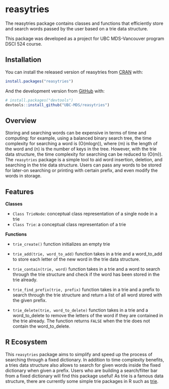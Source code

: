 
<!-- README.md is generated from README.Rmd. Please edit that file -->

# reasytries

<!-- badges: start -->

<!-- badges: end -->

The reasytries package contains classes and functions that efficiently
store and search words passed by the user based on a trie data
structure.

This package was developed as a project for UBC MDS-Vancouver program
DSCI 524 course.

## Installation

You can install the released version of reasytries from
[CRAN](https://CRAN.R-project.org) with:

``` r
install.packages("reasytries")
```

And the development version from [GitHub](https://github.com/) with:

``` r
# install.packages("devtools")
devtools::install_github("UBC-MDS/reasytries")
```

## Overview

Storing and searching words can be expensive in terms of time and
computing: for example, using a balanced binary search tree, the time
complexity for searching a word is \(O(mlogn)\), where \(m\) is the
length of the word and \(n\) is the number of keys in the tree. However,
with the trie data structure, the time complexity for searching can be
reduced to \(O(m)\). The `reasytries` package is a simple tool to aid
word insertion, deletion, and searching in the trie data structure.
Users can pass any words to be stored for later-on searching or printing
with certain prefix, and even modify the words in storage.

## Features

**Classes**

  - `Class TrieNode`: conceptual class representation of a single node
    in a trie
  - `Class Trie`: a conceptual class representation of a trie

**Functions**

  - `trie_create()` function initializes an empty trie

  - `trie_add(trie, word_to_add)` function takes in a trie and a
    word\_to\_add to store each letter of the new word in the trie data
    structure.

  - `trie_contain(trie, word)` function takes in a trie and a word to
    search through the trie structure and check if the word has been
    stored in the trie already.

  - `trie_find_prefix(trie, prefix)` function takes in a trie and a
    prefix to search through the trie structure and return a list of all
    word stored with the given prefix.

  - `trie_delete(trie, word_to_delete)` function takes in a trie and a
    word\_to\_delete to remove the letters of the word if they are
    contained in the trie already. The function returns `FALSE` when the
    trie does not contain the word\_to\_delete.

## R Ecosystem

This `reasytries` package aims to simplify and speed up the process of
searching through a fixed dictionary. In addition to time complexity
benefits, a tries data structure also allows to search for given words
inside the fixed dictionary when given a prefix. Users who are building
a search/filter bar from a fixed dictionary will find this package
useful\! As trie is a famous data structure, there are currently some
simple trie packages in R such as
[trie](https://www.rdocumentation.org/packages/triebeard/versions/0.3.0/topics/trie).
